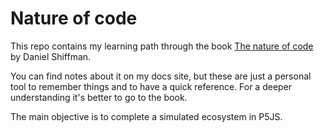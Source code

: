 # Nature of code

This repo contains my learning path through the book [The nature of code](https://nature-of-code-2nd-edition.netlify.app/) by Daniel Shiffman.

You can find notes about it on my docs site, but these are just 
a personal tool to remember things and to have a quick reference. 
For a deeper understanding it's better to go to the book.

The main objective is to complete a simulated ecosystem in P5JS.